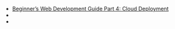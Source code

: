 - [Beginner’s Web Development Guide Part 4: Cloud Deployment](https://medium.com/devtrailsio/beginners-web-development-guide-part-4-cloud-deployment-82fdcd40d7ef)
-
-